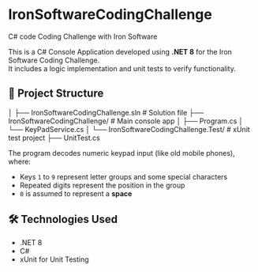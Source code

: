 # IronSoftwareCodingChallenge
C# code Coding Challenge with Iron Software 


This is a C# Console Application developed using **.NET 8** for the Iron Software Coding Challenge.  
It includes a logic implementation and unit tests to verify functionality.

## 📁 Project Structure

│
├── IronSoftwareCodingChallenge.sln # Solution file
├── IronSoftwareCodingChallenge/ # Main console app
│ ├── Program.cs
│ └── KeyPadService.cs
│
└── IronSoftwareCodingChallenge.Test/ # xUnit test project
  ├── UnitTest.cs


The program decodes numeric keypad input (like old mobile phones), where:

- Keys `1` to `9` represent letter groups and some special characters
- Repeated digits represent the position in the group
- `0` is assumed to represent a **space**


## 🛠 Technologies Used

- .NET 8
- C#
- xUnit for Unit Testing